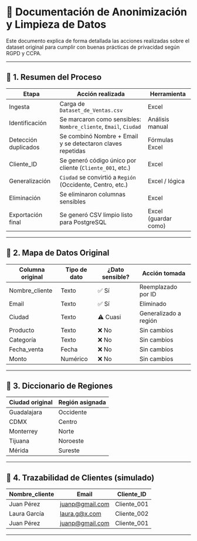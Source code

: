 # 🧼 Documentación de Anonimización y Limpieza de Datos

Este documento explica de forma detallada las acciones realizadas sobre el dataset original para cumplir con buenas prácticas de privacidad según RGPD y CCPA.

---

## 🔹 1. Resumen del Proceso

| Etapa               | Acción realizada                                                               | Herramienta        |
|---------------------|---------------------------------------------------------------------------------|--------------------|
| Ingesta             | Carga de `Dataset_de_Ventas.csv`                                                | Excel              |
| Identificación      | Se marcaron como sensibles: `Nombre_cliente`, `Email`, `Ciudad`                | Análisis manual    |
| Detección duplicados| Se combinó Nombre + Email y se detectaron claves repetidas                     | Fórmulas Excel     |
| Cliente_ID          | Se generó código único por cliente (`Cliente_001`, etc.)                        | Excel              |
| Generalización      | `Ciudad` se convirtió a `Región` (Occidente, Centro, etc.)                      | Excel / lógica     |
| Eliminación         | Se eliminaron columnas sensibles                                                 | Excel              |
| Exportación final   | Se generó CSV limpio listo para PostgreSQL                                      | Excel (guardar como)|

---

## 🔹 2. Mapa de Datos Original

| Columna original | Tipo de dato | ¿Dato sensible? | Acción tomada           |
|------------------|--------------|------------------|--------------------------|
| Nombre_cliente   | Texto        | ✅ Sí             | Reemplazado por ID       |
| Email            | Texto        | ✅ Sí             | Eliminado                |
| Ciudad           | Texto        | ⚠️ Cuasi          | Generalizado a región    |
| Producto         | Texto        | ❌ No             | Sin cambios              |
| Categoría        | Texto        | ❌ No             | Sin cambios              |
| Fecha_venta      | Fecha        | ❌ No             | Sin cambios              |
| Monto            | Numérico     | ❌ No             | Sin cambios              |

---

## 🔹 3. Diccionario de Regiones

| Ciudad original | Región asignada |
|-----------------|------------------|
| Guadalajara     | Occidente        |
| CDMX            | Centro           |
| Monterrey       | Norte            |
| Tijuana         | Noroeste         |
| Mérida          | Sureste          |

---

## 🔹 4. Trazabilidad de Clientes (simulado)

| Nombre_cliente | Email              | Cliente_ID   |
|----------------|--------------------|--------------|
| Juan Pérez     | juanp@gmail.com    | Cliente_001  |
| Laura García   | laura.g@x.com      | Cliente_002  |
| Juan Pérez     | juanp@gmail.com    | Cliente_001  |

---




